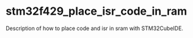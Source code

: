 # stm32f429_place_isr_code_in_ram

Description of how to place code and isr in sram with STM32CubeIDE.

